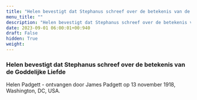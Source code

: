```yaml
---
title: "Helen bevestigt dat Stephanus schreef over de betekenis van de Goddelijke Liefde"
menu_title: ""
description: "Helen bevestigt dat Stephanus schreef over de betekenis van de Goddelijke Liefde"
date: 2023-09-01 06:00:01+00:940
draft: False
hidden: True
weight:
---
```

### Helen bevestigt dat Stephanus schreef over de betekenis van de Goddelijke Liefde

Helen Padgett - ontvangen door James Padgett op 13 november 1918, Washington, DC, USA.
